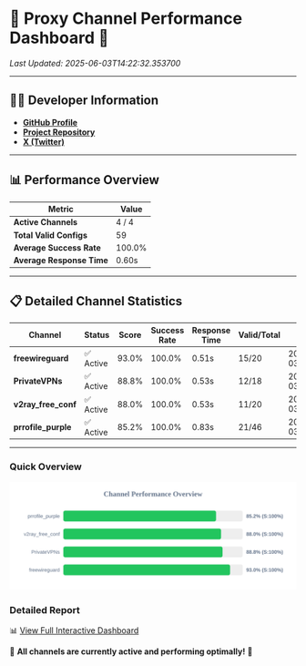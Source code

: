 # 🌟 Proxy Channel Performance Dashboard 🌟

_Last Updated: 2025-06-03T14:22:32.353700_

---

## 👩‍💻 Developer Information

- **[GitHub Profile](https://github.com/4n0nymou3)**  
- **[Project Repository](https://github.com/4n0nymou3/multi-proxy-config-fetcher)**  
- **[X (Twitter)](https://x.com/4n0nymou3)**  

---

## 📊 Performance Overview

| Metric                | Value       |
|-----------------------|-------------|
| **Active Channels**   | 4 / 4       |
| **Total Valid Configs** | 59          |
| **Average Success Rate** | 100.0%      |
| **Average Response Time** | 0.60s       |

---

## 📋 Detailed Channel Statistics

| Channel          | Status     | Score  | Success Rate | Response Time | Valid/Total | Last Success               |
|------------------|------------|--------|--------------|---------------|-------------|----------------------------|
| **freewireguard**  | ✅ Active  | 93.0%  | 100.0% | 0.51s         | 15/20       | 2025-06-03T14:22:32.351905 |
| **PrivateVPNs**  | ✅ Active  | 88.8%  | 100.0% | 0.53s         | 12/18       | 2025-06-03T14:22:31.811012 |
| **v2ray_free_conf**  | ✅ Active  | 88.0%  | 100.0% | 0.53s         | 11/20       | 2025-06-03T14:22:31.249779 |
| **prrofile_purple**  | ✅ Active  | 85.2%  | 100.0% | 0.83s         | 21/46       | 2025-06-03T14:22:30.651306 |

---

### Quick Overview
<div align="center">
  <a href="https://raw.githubusercontent.com/nullluser/NullRepo/refs/heads/main/assets/channel_stats_chart.svg">
    <img src="https://raw.githubusercontent.com/nullluser/NullRepo/refs/heads/main/assets/channel_stats_chart.svg" alt="Source Performance Statistics" width="800">
  </a>
</div>

### Detailed Report
📊 [View Full Interactive Dashboard](https://htmlpreview.github.io/?https://github.com/nullluser/NullRepo/blob/main/assets/performance_report.html)

🎉 **All channels are currently active and performing optimally!** 🎉

